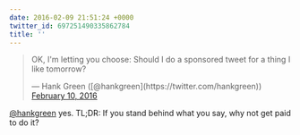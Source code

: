 ```yaml
---
date: 2016-02-09 21:51:24 +0000
twitter_id: 697251490335862784
title: ''
---
```


<blockquote class="twitter-tweet"><p lang="en" dir="ltr">OK, I&#39;m letting you choose: Should I do a sponsored tweet for a thing I like tomorrow?</p>&mdash; Hank Green ([@hankgreen](https://twitter.com/hankgreen)) <a href="https://twitter.com/hankgreen/status/697244300434771969?ref_src=twsrc%5Etfw">February 10, 2016</a></blockquote>
<script async src="https://platform.twitter.com/widgets.js" charset="utf-8"></script>

[@hankgreen](https://twitter.com/hankgreen) yes. TL;DR: If you stand behind what you say, why not get paid to do it?
